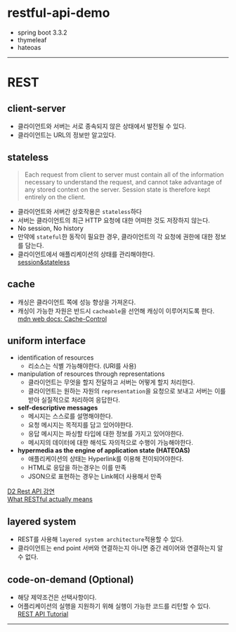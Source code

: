 # restful-api-demo    
* spring boot 3.3.2
* thymeleaf
* hateoas
---
# REST
## client-server
* 클라이언트와 서버는 서로 종속되지 않은 상태에서 발전될 수 있다.
* 클라이언트는 URL의 정보만 알고있다.
## stateless
> Each request from client to server must contain all of the information necessary to understand the request, and cannot take advantage of any stored context on the server. Session state is therefore kept entirely on the client.
* 클라이언트와 서버간 상호작용은 `stateless`하다
* 서버는 클라이언트의 최근 HTTP 요청에 대한 어떠한 것도 저장하지 않는다.
* No session, No history
* 만약에 `stateful`한 동작이 필요한 경우, 클라이언트의 각 요청에 권한에 대한 정보를 담는다.
* 클라이언트에서 애플리케이션의 상태를 관리해야한다.   
[session&stateless](https://www.baeldung.com/cs/rest-sessions)
## cache
* 캐싱은 클라이언트 쪽에 성능 향상을 가져온다.
* 캐싱이 가능한 자원은 반드시 `cacheable`을 선언해 캐싱이 이루어지도록 한다.   
[mdn web docs: Cache-Control](https://developer.mozilla.org/en-US/docs/Web/HTTP/Headers/Cache-Control)
## uniform interface
* identification of resources 
	* 리소스는 식별 가능해야한다. (URI를 사용)
* manipulation of resources through representations 
	* 클라이언트는 무엇을 할지 전달하고 서버는 어떻게 할지 처리한다.
	* 클라이언트는 원하는 자원의 `representation`을 요청으로 보내고 서버는 이를 받아 실질적으로 처리하여 응답한다.
* **self-descriptive messages**
	- 메시지는 스스로를 설명해야한다.
	* 요청 메시지는 목적지를 담고 있어야한다.
	* 응답 메시지는 파싱할 타입에 대한 정보를 가지고 있어야한다.
	* 메시지의 데이터에 대한 해석도 자의적으로 수행이 가능해야한다.
* **hypermedia as the engine of application state (HATEOAS)**
	* 애플리케이션의 상태는 Hyperlink를 이용해 전이되어야한다.
	* HTML로 응답을 하는경우는 이를 만족
	* JSON으로 표현하는 경우는 Link헤더 사용해서 만족
   
[D2 Rest API 강연](https://www.youtube.com/watch?v=RP_f5dMoHFc&t=664s)   
[What RESTful actually means](https://codewords.recurse.com/issues/five/what-restful-actually-means)
## layered system
* REST를 사용해 `layered system architecture`적용할 수 있다.
* 클라이언트는 end point 서버와 연결하는지 아니면 중간 레이어와 연결하는지 알 수 없다.
## code-on-demand (Optional)   
* 해당 제약조건은 선택사항이다.
* 어플리케이션의 실행을 지원하기 위해 실행이 가능한 코드를 리턴할 수 있다.   
[REST API Tutorial](https://restfulapi.net/rest-architectural-constraints/)
---

    


